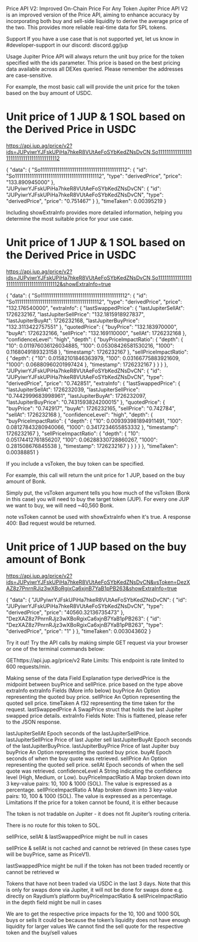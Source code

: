 Price API V2: Improved On-Chain Price For Any Token
Jupiter Price API V2 is an improved version of the Price API, aiming to enhance accuracy by incorporating both buy and sell-side liquidity to derive the average price of the two. This provides more reliable real-time data for SPL tokens.

Support
If you have a use case that is not supported yet, let us know in #developer-support in our discord: discord.gg/jup

Usage
Jupiter Price API will always return the unit buy price for the token specified with the ids parameter. This price is based on the best pricing data available across all DEXes queried. Please remember the addresses are case-sensitive.

For example, the most basic call will provide the unit price for the token based on the buy amount of USDC.

# Unit price of 1 JUP & 1 SOL based on the Derived Price in USDC
https://api.jup.ag/price/v2?ids=JUPyiwrYJFskUPiHa7hkeR8VUtAeFoSYbKedZNsDvCN,So11111111111111111111111111111111111111112

{
    "data": {
        "So11111111111111111111111111111111111111112": {
            "id": "So11111111111111111111111111111111111111112",
            "type": "derivedPrice",
            "price": "133.890945000"
        },
        "JUPyiwrYJFskUPiHa7hkeR8VUtAeFoSYbKedZNsDvCN": {
            "id": "JUPyiwrYJFskUPiHa7hkeR8VUtAeFoSYbKedZNsDvCN",
            "type": "derivedPrice",
            "price": "0.751467"
        }
    },
    "timeTaken": 0.00395219
}

Including showExtraInfo provides more detailed information, helping you determine the most suitable price for your use case.

# Unit price of 1 JUP & 1 SOL based on the Derived Price in USDC
https://api.jup.ag/price/v2?ids=JUPyiwrYJFskUPiHa7hkeR8VUtAeFoSYbKedZNsDvCN,So11111111111111111111111111111111111111112&showExtraInfo=true

{
    "data": {
        "So11111111111111111111111111111111111111112": {
            "id": "So11111111111111111111111111111111111111112",
            "type": "derivedPrice",
            "price": "132.176540000",
            "extraInfo": {
                "lastSwappedPrice": {
                    "lastJupiterSellAt": 1726232167,
                    "lastJupiterSellPrice": "132.1815918927837",
                    "lastJupiterBuyAt": 1726232168,
                    "lastJupiterBuyPrice": "132.3113422757551"
                },
                "quotedPrice": {
                    "buyPrice": "132.183970000",
                    "buyAt": 1726232166,
                    "sellPrice": "132.169110000",
                    "sellAt": 1726232168
                },
                "confidenceLevel": "high",
                "depth": {
                    "buyPriceImpactRatio": {
                        "depth": {
                            "10": 0.011976036126034885,
                            "100": 0.05308426581530216,
                            "1000": 0.1168049189323158
                        },
                        "timestamp": 1726232167
                    },
                    "sellPriceImpactRatio": {
                        "depth": {
                            "10": 0.01582101846363979,
                            "100": 0.03166775883921609,
                            "1000": 0.06880960201997424
                        },
                        "timestamp": 1726232167
                    }
                }
            }
        },
        "JUPyiwrYJFskUPiHa7hkeR8VUtAeFoSYbKedZNsDvCN": {
            "id": "JUPyiwrYJFskUPiHa7hkeR8VUtAeFoSYbKedZNsDvCN",
            "type": "derivedPrice",
            "price": "0.742851",
            "extraInfo": {
                "lastSwappedPrice": {
                    "lastJupiterSellAt": 1726232039,
                    "lastJupiterSellPrice": "0.7442999683998961",
                    "lastJupiterBuyAt": 1726232097,
                    "lastJupiterBuyPrice": "0.7431593824200015"
                },
                "quotedPrice": {
                    "buyPrice": "0.742917",
                    "buyAt": 1726232165,
                    "sellPrice": "0.742784",
                    "sellAt": 1726232168
                },
                "confidenceLevel": "high",
                "depth": {
                    "buyPriceImpactRatio": {
                        "depth": {
                            "10": 0.009393981894911491,
                            "100": 0.08127843280940066,
                            "1000": 0.3417234655853332
                        },
                        "timestamp": 1726232167
                    },
                    "sellPriceImpactRatio": {
                        "depth": {
                            "10": 0.05174412761856207,
                            "100": 0.06288330728860267,
                            "1000": 0.281508676845538
                        },
                        "timestamp": 1726232167
                    }
                }
            }
        }
    },
    "timeTaken": 0.00388851
}


If you include a vsToken, the buy token can be specified.

For example, this call will return the unit price for 1 JUP, based on the buy amount of Bonk.

Simply put, the vsToken argument tells you how much of the vsToken (Bonk in this case) you will need to buy the target token (JUP). For every one JUP we want to buy, we will need ~40,560 Bonk.

note
vsToken cannot be used with showExtraInfo when it's true. A response 400: Bad request would be returned.

# Unit price of 1 JUP based on the buy amount of Bonk
https://api.jup.ag/price/v2?ids=JUPyiwrYJFskUPiHa7hkeR8VUtAeFoSYbKedZNsDvCN&vsToken=DezXAZ8z7PnrnRJjz3wXBoRgixCa6xjnB7YaB1pPB263&showExtraInfo=true

{
  "data": {
    "JUPyiwrYJFskUPiHa7hkeR8VUtAeFoSYbKedZNsDvCN": {
      "id": "JUPyiwrYJFskUPiHa7hkeR8VUtAeFoSYbKedZNsDvCN",
      "type": "derivedPrice",
      "price": "40560.32136735473"
    },
    "DezXAZ8z7PnrnRJjz3wXBoRgixCa6xjnB7YaB1pPB263": {
      "id": "DezXAZ8z7PnrnRJjz3wXBoRgixCa6xjnB7YaB1pPB263",
      "type": "derivedPrice",
      "price": "1"
    }
  },
  "timeTaken": 0.003043602
}


Try it out!
Try the API calls by making simple GET request via your browser or one of the terminal commands below:

GEThttps://api.jup.ag/price/v2
Rate Limits: This endpoint is rate limited to 600 requests/min.

Making sense of the data
Field	Explanation
type	derivedPrice is the midpoint between buyPrice and sellPrice.
price	based on the type above
extraInfo	extraInfo Fields (More info below)
buyPrice	An Option<String> representing the quoted buy price.
sellPrice	An Option<String> representing the quoted sell price.
timeTaken	A f32 representing the time taken for the request.
lastSwappedPrice	A SwapPrice struct that holds the last Jupiter swapped price details.
extraInfo Fields
Note: This is flattened, please refer to the JSON response.

lastJupiterSellAt	Epoch seconds of the lastJupiterSellPrice.
lastJupiterSellPrice	Price of last Jupiter sell
lastJupiterBuyAt	Epoch seconds of the lastJupiterBuyPrice.
lastJupiterBuyPrice	Price of last Jupiter buy
buyPrice	An Option<String> representing the quoted buy price.
buyAt	Epoch seconds of when the buy quote was retrieved.
sellPrice	An Option<String> representing the quoted sell price.
sellAt	Epoch seconds of when the sell quote was retrieved.
confidenceLevel	A String indicating the confidence level (High, Medium, or Low).
buyPriceImpactRatio	A Map broken down into 3 key-value pairs: 10, 100 & 1000 (SOL). The value is expressed as a percentage.
sellPriceImpactRatio	A Map broken down into 3 key-value pairs: 10, 100 & 1000 (SOL). The value is expressed as a percentage.
Limitations
If the price for a token cannot be found, it is either because

The token is not tradable on Jupiter - it does not fit Jupiter’s routing criteria.

There is no route for this token to SOL.

sellPrice, sellAt & lastSwappedPrice might be null in cases

sellPrice & sellAt is not cached and cannot be retrieved (in these cases type will be buyPrice, same as PriceV1).

lastSwappedPrice might be null if the token has not been traded recently or cannot be retrieved w

Tokens that have not been traded via USDC in the last 3 days.
Note that this is only for swaps done via Jupiter, it will not be done for swaps done e.g. directly on Raydium’s platform
buyPriceImpactRatio & sellPriceImpactRatio in the depth field might be null in cases

We are to get the respective price impacts for the 10, 100 and 1000 SOL buys or sells
It could be because the token’s liquidity does not have enough liquidity for larger values
We cannot find the sell quote for the respective token and the buy/sell values